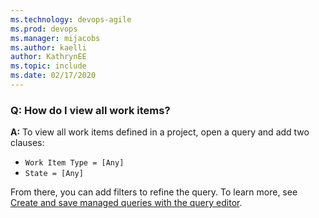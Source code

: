 ```yaml
---
ms.technology: devops-agile
ms.prod: devops
ms.manager: mijacobs
ms.author: kaelli
author: KathrynEE
ms.topic: include
ms.date: 02/17/2020
---
```


### Q: How do I view all work items? 

**A:** To view all work items defined in a project, open a query and add two clauses: 
- `Work Item Type = [Any]`
- `State = [Any]` 

From there, you can add filters to refine the query. To learn more, see [Create and save managed queries with the query editor](/azure/devops/boards/queries/using-queries).